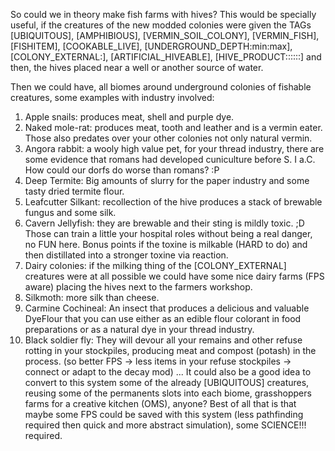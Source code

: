 So could we in theory make fish farms with hives?
This would be specially useful, if the creatures of the new modded colonies were given the TAGs [UBIQUITOUS],  [AMPHIBIOUS], [VERMIN_SOIL_COLONY], [VERMIN_FISH], [FISHITEM], [COOKABLE_LIVE],  [UNDERGROUND_DEPTH:min:max], [COLONY_EXTERNAL:], [ARTIFICIAL_HIVEABLE], [HIVE_PRODUCT::::::] and then, the hives placed near a well or another source of water.

Then we could have, all biomes around underground colonies of fishable creatures, some examples with industry involved:

1) Apple snails: produces meat, shell and purple dye.
2) Naked mole-rat: produces meat, tooth and leather and is a vermin eater. Those also predates over your other colonies not only natural vermin.
3) Angora rabbit: a wooly high value pet, for your thread industry, there are some evidence that romans had developed cuniculture before S. I a.C. How could our dorfs do worse than romans? :P
4) Deep Termite: Big amounts of slurry for the paper industry and some tasty dried termite flour.
5) Leafcutter Silkant: recollection of the hive produces a stack of brewable fungus and some silk.
6) Cavern Jellyfish: they are brewable and their sting is mildly toxic. ;D Those can train a little your hospital roles without being a real danger, no FUN here. Bonus points if the toxine is milkable (HARD to do) and then distillated into a stronger toxine via reaction.
7) Dairy colonies: if the milking thing of the [COLONY_EXTERNAL] creatures were at all possible we could have some nice dairy farms (FPS aware) placing the hives next to the farmers workshop.
8) Silkmoth: more silk than cheese.
9) Carmine Cochineal: An insect that produces a delicious and valuable DyeFlour that you can use either as an edible flour colorant in food preparations or as a natural dye in your thread industry.
10) Black soldier fly:  They will devour all your remains and other refuse rotting in your stockpiles, producing meat and compost (potash) in the process. (so better FPS -> less items in your refuse stockpiles -> connect or adapt to the decay mod)
...
It could also be a good idea to convert to this system some of the already [UBIQUITOUS] creatures, reusing some of the permanents slots into each biome, grasshoppers farms for a creative kitchen (OMS), anyone?
Best of all that is that maybe some FPS could be saved with this system (less pathfinding required then quick and more abstract simulation), some SCIENCE!!! required.
